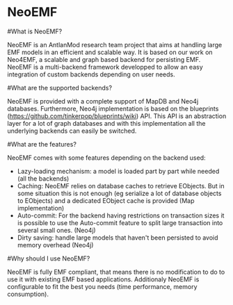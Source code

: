 NeoEMF
======

#What is NeoEMF?

NeoEMF is an AntlanMod research team project that aims at handling large EMF models in an efficient and scalable way.
It is based on our work on Neo4EMF, a scalable and graph based backend for persisting EMF.
NeoEMF is a multi-backend framework developped to allow an easy integration of custom backends depending on user needs.

#What are the supported backends?

NeoEMF is provided with a complete support of MapDB and Neo4j databases. Furthermore, Neo4j implementation is based on 
the blueprints (https://github.com/tinkerpop/blueprints/wiki) API. This API is an abstraction layer for a lot of graph databases
and with this implementation all the underlying backends can easily be switched.

#What are the features?

NeoEMF comes with some features depending on the backend used:
 - Lazy-loading mechanism: a model is loaded part by part while needed (all the backends)
 - Caching: NeoEMF relies on database caches to retrieve EObjects. But in some situation this is not enough (eg serialize a lot of database objects to EObjects) and a dedicated EObject cache is provided (Map implementation)
 - Auto-commit: For the backend having restrictions on transaction sizes it is possible to use the Auto-commit feature to split large transaction into several small ones. (Neo4j)
 - Dirty saving: handle large models that haven't been persisted to avoid memory overhead (Neo4j)

#Why should I use NeoEMF?

NeoEMF is fully EMF compliant, that means there is no modification to do to use it with existing EMF based applications.
Additionaly NeoEMF is configurable to fit the best you needs (time performance, memory consumption).
